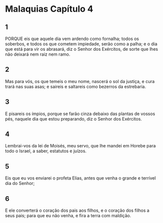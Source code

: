 # Malaquias Capítulo 4

## 1
PORQUE eis que aquele dia vem ardendo como fornalha; todos os soberbos, e todos os que cometem impiedade, serão como a palha; e o dia que está para vir os abrasará, diz o Senhor dos Exércitos, de sorte que lhes não deixará nem raiz nem ramo.

## 2
Mas para vós, os que temeis o meu nome, nascerá o sol da justiça, e cura trará nas suas asas; e saireis e saltareis como bezerros da estrebaria.

## 3
E pisareis os ímpios, porque se farão cinza debaixo das plantas de vossos pés, naquele dia que estou preparando, diz o Senhor dos Exércitos.

## 4
Lembrai-vos da lei de Moisés, meu servo, que lhe mandei em Horebe para todo o Israel, a saber, estatutos e juízos.

## 5
Eis que eu vos enviarei o profeta Elias, antes que venha o grande e terrível dia do Senhor;

## 6
E ele converterá o coração dos pais aos filhos, e o coração dos filhos a seus pais; para que eu não venha, e fira a terra com maldição.

